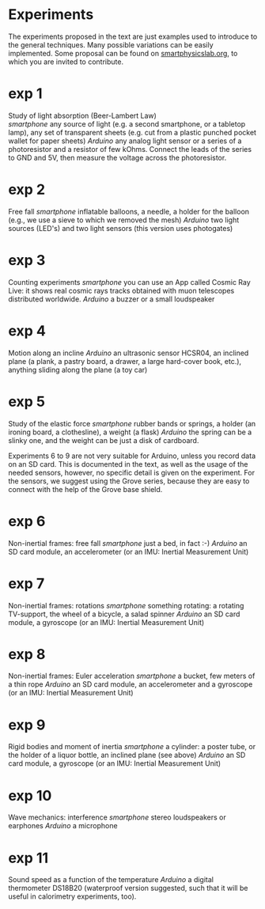 # Experiments
The experiments proposed in the text are just examples used to introduce to the general
techniques. Many possible variations can be easily implemented. Some proposal can be
found on [smartphysicslab.org](https://www.smartphysicslab.org/), to which you are invited
to contribute.

# exp 1
Study of light absorption (Beer-Lambert Law)<br>
*smartphone* any source of light (e.g. a second smartphone, or a tabletop lamp),
	     any set of transparent sheets (e.g. cut from a plastic punched pocket
	     wallet for paper sheets)
*Arduino* any analog light sensor or a series of a photoresistor and a resistor of
	  few kOhms. Connect the leads of the series to GND and 5V, then measure
	  the voltage across the photoresistor.
# exp 2
Free fall
*smartphone* inflatable balloons, a needle, a holder for the balloon (e.g., we use
	     a sieve to which we removed the mesh)
*Arduino* two light sources (LED's) and two light sensors (this version uses photogates)

# exp 3
Counting experiments
*smartphone* you can use an App called Cosmic Ray Live: it shows real cosmic rays tracks
	     obtained with muon telescopes distributed worldwide.
*Arduino* a buzzer or a small loudspeaker

# exp 4
Motion along an incline
*Arduino* an ultrasonic sensor HCSR04, an inclined plane (a plank, a pastry board, a drawer,
	  a large hard-cover book, etc.), anything sliding along the plane (a toy car)

# exp 5
Study of the elastic force
*smartphone* rubber bands or springs, a holder (an ironing board, a clothesline),
	     a weight (a flask)
*Arduino* the spring can be a slinky one, and the weight can be just a disk of cardboard.

Experiments 6 to 9 are not very suitable for Arduino, unless you record data on an SD card.
This is documented in the text, as well as the usage of the needed sensors, however, no
specific detail is given on the experiment. For the sensors, we suggest using the Grove
series, because they are easy to connect with the help of the Grove base shield. 

# exp 6
Non-inertial frames: free fall
*smartphone* just a bed, in fact :-)
*Arduino* an SD card module, an accelerometer (or an IMU: Inertial Measurement Unit)

# exp 7
Non-inertial frames: rotations
*smartphone* something rotating: a rotating TV-support, the wheel of a bicycle, a salad spinner
*Arduino* an SD	card module, a gyroscope (or an IMU: Inertial Measurement Unit)

# exp 8
Non-inertial frames: Euler acceleration 
*smartphone* a bucket, few meters of a thin rope
*Arduino* an SD	card module, an	accelerometer and a gyroscope (or an IMU: Inertial Measurement Unit)

# exp 9
Rigid bodies and moment of inertia
*smartphone* a cylinder: a poster tube, or the holder of a liquor bottle, an inclined plane (see above)
*Arduino* an SD	card module, a gyroscope (or an IMU: Inertial Measurement Unit)

# exp 10
Wave mechanics: interference
*smartphone* stereo loudspeakers or earphones
*Arduino* a microphone

# exp 11
Sound speed as a function of the temperature
*Arduino* a digital thermometer DS18B20 (waterproof version suggested, such that it will be
	  useful in calorimetry experiments, too).